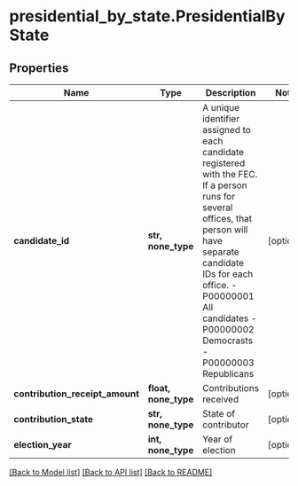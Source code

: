 # presidential_by_state.PresidentialByState

## Properties
Name | Type | Description | Notes
------------ | ------------- | ------------- | -------------
**candidate_id** | **str, none_type** |  A unique identifier assigned to each candidate registered with the FEC. If a person runs for several offices, that person will have separate candidate IDs for each office.   -P00000001    All candidates   -P00000002    Democrasts   -P00000003    Republicans  | [optional]
**contribution_receipt_amount** | **float, none_type** |  Contributions received  | [optional]
**contribution_state** | **str, none_type** | State of contributor | [optional]
**election_year** | **int, none_type** | Year of election | [optional]

[[Back to Model list]](../README.md#documentation-for-models) [[Back to API list]](../README.md#documentation-for-api-endpoints) [[Back to README]](../README.md)

